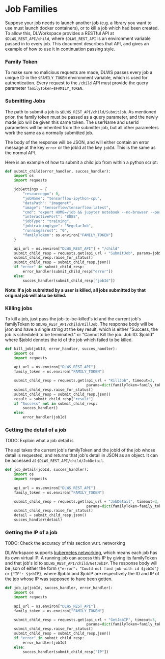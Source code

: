 # Job Families

Suppose your job needs to launch another job (e.g. a library you want to use must launch docker containers), or to kill a job which had been created. To allow this, DLWorkspace provides a RESTful API at `$DLWS_REST_API/child`, where `$DLWS_REST_API` is an environment variable passed in to every job. This document describes that API, and gives an example of how to use it in continuation passing style.

### Family Token

To make sure no malicious requests are made, DLWS passes every job a unique ID in the `$FAMILY_TOKEN` environment variable, which is used for authentication. Every request to the `/child` API must provide the query parameter `familyToken=$FAMILY_TOKEN`.

### Submitting Jobs

The path to submit a job is `$DLWS_REST_API/child/SubmitJob`. As mentioned prior, the family token must be passed as a query parameter, and the newly made job will be given this same token. The userName and userId parameters will be inherited from the submitter job, but all other parameters work the same as a normally submitted job.

The body of the response will be JSON, and will either contain an error message at the key `error` or the jobId at the key `jobId`. This is the same as the normal API.

Here is an example of how to submit a child job from within a python script: 

```python
def submit_child(error_handler, succes_handler):
    import os
    import requests

    jobSettings = {
        "resourcegpu": 0,
        "jobName": "tensorflow-ipython-cpu",
        "dataPath": "imagenet",
        "image": "tensorflow/tensorflow:latest",
        "cmd": "export HOME=/job && jupyter notebook --no-browser --port=8888 --ip=0.0.0.0 --notebook-dir=/",
        "interactivePort": "8888",
        "jobType": "training",
        "jobtrainingtype": "RegularJob",
        "runningasroot": "0",
        "familyToken": os.environ["FAMILY_TOKEN"]
    }

    api_url = os.environ["DLWS_REST_API"] + "/child"
    submit_child_resp = requests.get(api_url + "SubmitJob", params=jobSettings, timeout=3)
    submit_child_resp.raise_for_status()
    submit_child_resp = submit_child_resp.json()
    if "error" in submit_child_resp:
        error_handler(submit_child_resp["error"])
    else:
        succes_handler(submit_child_resp["jobId"])
```

**Note: If a job submitted by a user is killed, all jobs submitted by that original job will also be killed.**

### Killing jobs

To kill a job, just pass the job-to-be-killed's id and the current job's familyToken to `$DLWS_REST_API/child/KillJob`. The response body will be json and have a single string at the key result, which is either "Success, the job is scheduled to be terminated." or "Cannot Kill the job. Job ID: $jobId" where $jobId denotes the id of the job which failed to be killed.

```python
def kill_job(jobId, error_handler, succes_handler):
    import os
    import requests
  
    api_url = os.environ["DLWS_REST_API"]
    family_token = os.environ["FAMILY_TOKEN"]

    submit_child_resp = requests.get(api_url + "KillJob", timeout=3,
                                     params=dict(familyToken=family_token, jobId=jobId))
    submit_child_resp.raise_for_status()
    submit_child_resp = submit_child_resp.json()
    result = submit_child_resp["result"]
    if "Success" not in submit_child_resp:
        succes_handler()
    else:
        error_handler(jobId)
```

### Getting the detail of a job

TODO: Explain what a job detail is

The api takes the current job's familyToken and the jobId of the job whose detail is requested, and returns that job's detail in JSON as an object. It can be accessed at `$DLWS_REST_API/child/JobDetail`.

```python
def job_detail(jobId, succes_handler):
    import os
    import requests
  
    api_url = os.environ["DLWS_REST_API"]
    family_token = os.environ["FAMILY_TOKEN"]

    submit_child_resp = requests.get(api_url + "JobDetail", timeout=3,
                                     params=dict(familyToken=family_token, jobId=jobId))
    submit_child_resp.raise_for_status()
    detail = submit_child_resp.json()
    succes_handler(detail)
```

### Getting the IP of a job

TODO: Check the accuracy of this section w.r.t. networking

DLWorkspace supports [kubernetes networking](https://kubernetes.io/docs/concepts/cluster-administration/networking/), which means each job has its own virtual IP. A running job can access this IP by giving its familyToken and that job's id to `$DLWS_REST_API/child/GetJobIP`. The response body will be json of either the form `{"error": "Could not find job with id $jobId"}` or `{"IP": $jobIP}`, where $jobId and $jobIP are respectively the ID and IP of the job whose IP was supposed to have been gotten.

```python
def job_ip(jobId, succes_handler, error_handler):
    import os
    import requests
  
    api_url = os.environ["DLWS_REST_API"]
    family_token = os.environ["FAMILY_TOKEN"]

    submit_child_resp = requests.get(api_url + "GetJobIP", timeout=3,
                                     params=dict(familyToken=family_token, jobId=jobId))
    submit_child_resp.raise_for_status()
    submit_child_resp = submit_child_resp.json()
	if "error" in submit_child_resp:
		error_handler(jobId)
	else:
		succes_handler(submit_child_resp["IP"])
```
